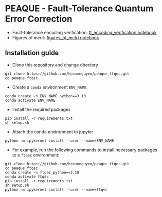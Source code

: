 # PEAQUE - Fault-Tolerance Quantum Error Correction
- Fault-tolerance encoding verification: [ft_encoding_verification notebook](analysis/ft_encoding_verification.ipynb)
- Figures of merit: [figures_of_metri notebook](analysis/figures_of_merit.ipynb)

## Installation guide
- Clone this repository and change directory
```
git clone https://github.com/honamnguyen/peaque_ftqec.git
cd peaque_ftqec
```
- Create a `conda` environment `ENV_NAME`: 
```
conda create -n ENV_NAME python==3.10
conda activate ENV_NAME
```
- Install the required packages
```
pip install -r requirements.txt
sh setup.sh
```
- Attach the conda environment to jupyter
```
python -m ipykernel install --user --name=ENV_NAME
```
- For example, run the following commands to install necessary packages to a `ftqec` environment:
```
git clone https://github.com/honamnguyen/peaque_ftqec.git
cd peaque_ftqec
conda create -n ftqec python==3.10
conda activate ftqec
pip install -r requirements.txt
sh setup.sh
python -m ipykernel install --user --name=ftqec
```